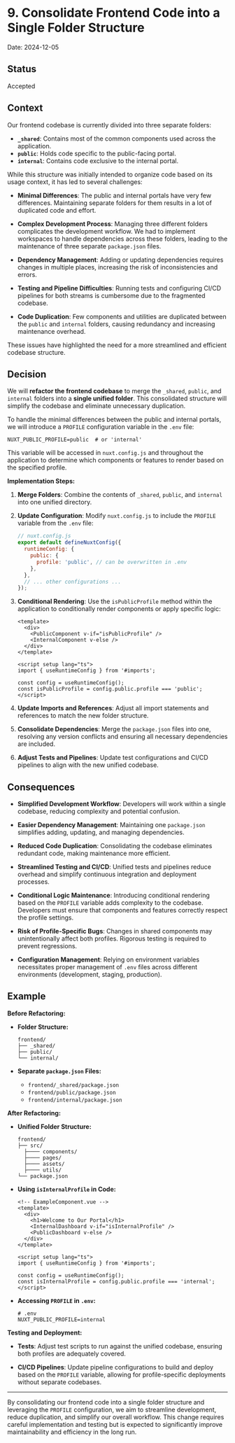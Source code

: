 # 9. Consolidate Frontend Code into a Single Folder Structure

Date: 2024-12-05

## Status

Accepted

## Context

Our frontend codebase is currently divided into three separate folders:

- **`_shared`**: Contains most of the common components used across the application.
- **`public`**: Holds code specific to the public-facing portal.
- **`internal`**: Contains code exclusive to the internal portal.

While this structure was initially intended to organize code based on its usage context, it has led to several challenges:

- **Minimal Differences**: The public and internal portals have very few differences. Maintaining separate folders for them results in a lot of duplicated code and effort.

- **Complex Development Process**: Managing three different folders complicates the development workflow. We had to implement workspaces to handle dependencies across these folders, leading to the maintenance of three separate `package.json` files.

- **Dependency Management**: Adding or updating dependencies requires changes in multiple places, increasing the risk of inconsistencies and errors.

- **Testing and Pipeline Difficulties**: Running tests and configuring CI/CD pipelines for both streams is cumbersome due to the fragmented codebase.

- **Code Duplication**: Few components and utilities are duplicated between the `public` and `internal` folders, causing redundancy and increasing maintenance overhead.

These issues have highlighted the need for a more streamlined and efficient codebase structure.

## Decision

We will **refactor the frontend codebase** to merge the `_shared`, `public`, and `internal` folders into a **single unified folder**. This consolidated structure will simplify the codebase and eliminate unnecessary duplication.

To handle the minimal differences between the public and internal portals, we will introduce a `PROFILE` configuration variable in the `.env` file:

```env
NUXT_PUBLIC_PROFILE=public  # or 'internal'
```

This variable will be accessed in `nuxt.config.js` and throughout the application to determine which components or features to render based on the specified profile.

**Implementation Steps:**

1. **Merge Folders**: Combine the contents of `_shared`, `public`, and `internal` into one unified directory.

2. **Update Configuration**: Modify `nuxt.config.js` to include the `PROFILE` variable from the `.env` file:

   ```javascript
   // nuxt.config.js
   export default defineNuxtConfig({
     runtimeConfig: {
       public: {
         profile: 'public', // can be overwritten in .env
       },
     },
     // ... other configurations ...
   });
   ```

3. **Conditional Rendering**: Use the `isPublicProfile` method within the application to conditionally render components or apply specific logic:

   ```vue
   <template>
     <div>
       <PublicComponent v-if="isPublicProfile" />
       <InternalComponent v-else />
     </div>
   </template>

   <script setup lang="ts">
   import { useRuntimeConfig } from '#imports';

   const config = useRuntimeConfig();
   const isPublicProfile = config.public.profile === 'public';
   </script>
   ```

4. **Update Imports and References**: Adjust all import statements and references to match the new folder structure.

5. **Consolidate Dependencies**: Merge the `package.json` files into one, resolving any version conflicts and ensuring all necessary dependencies are included.

6. **Adjust Tests and Pipelines**: Update test configurations and CI/CD pipelines to align with the new unified codebase.

## Consequences

- **Simplified Development Workflow**: Developers will work within a single codebase, reducing complexity and potential confusion.

- **Easier Dependency Management**: Maintaining one `package.json` simplifies adding, updating, and managing dependencies.

- **Reduced Code Duplication**: Consolidating the codebase eliminates redundant code, making maintenance more efficient.

- **Streamlined Testing and CI/CD**: Unified tests and pipelines reduce overhead and simplify continuous integration and deployment processes.

- **Conditional Logic Maintenance**: Introducing conditional rendering based on the `PROFILE` variable adds complexity to the codebase. Developers must ensure that components and features correctly respect the profile settings.

- **Risk of Profile-Specific Bugs**: Changes in shared components may unintentionally affect both profiles. Rigorous testing is required to prevent regressions.

- **Configuration Management**: Relying on environment variables necessitates proper management of `.env` files across different environments (development, staging, production).

## Example

**Before Refactoring:**

- **Folder Structure:**

  ```
  frontend/
  ├── _shared/
  ├── public/
  └── internal/
  ```

- **Separate `package.json` Files:**

    - `frontend/_shared/package.json`
    - `frontend/public/package.json`
    - `frontend/internal/package.json`

**After Refactoring:**

- **Unified Folder Structure:**

  ```
  frontend/
  ├── src/
    ├──── components/
    ├──── pages/
    ├──── assets/
    ├──── utils/
  └── package.json
  ```

- **Using `isInternalProfile` in Code:**

  ```vue
  <!-- ExampleComponent.vue -->
  <template>
    <div>
      <h1>Welcome to Our Portal</h1>
      <InternalDashboard v-if="isInternalProfile" />
      <PublicDashboard v-else />
    </div>
  </template>

  <script setup lang="ts">
  import { useRuntimeConfig } from '#imports';

  const config = useRuntimeConfig();
  const isInternalProfile = config.public.profile === 'internal';
  </script>
  ```

- **Accessing `PROFILE` in `.env`:**

  ```env
  # .env
  NUXT_PUBLIC_PROFILE=internal
  ```

**Testing and Deployment:**

- **Tests**: Adjust test scripts to run against the unified codebase, ensuring both profiles are adequately covered.

- **CI/CD Pipelines**: Update pipeline configurations to build and deploy based on the `PROFILE` variable, allowing for profile-specific deployments without separate codebases.

---

By consolidating our frontend code into a single folder structure and leveraging the `PROFILE` configuration, we aim to streamline development, reduce duplication, and simplify our overall workflow. This change requires careful implementation and testing but is expected to significantly improve maintainability and efficiency in the long run.
